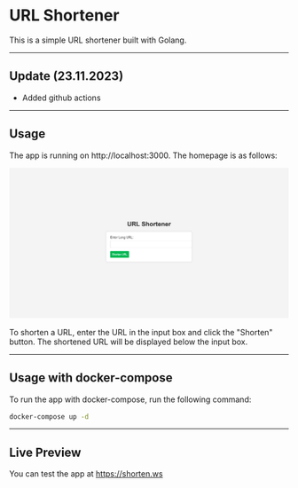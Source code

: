 # URL Shortener 

This is a simple URL shortener built with Golang.

---

## Update (23.11.2023)

- Added github actions

---

## Usage

The app is running on http://localhost:3000. The homepage is as follows:

![homepage](
    ./images/homepage.png
)

To shorten a URL, enter the URL in the input box and click the "Shorten" button. The shortened URL will be displayed below the input box.

---

## Usage with docker-compose

To run the app with docker-compose, run the following command:

```bash
docker-compose up -d
```

---

## Live Preview

You can test the app at https://shorten.ws

